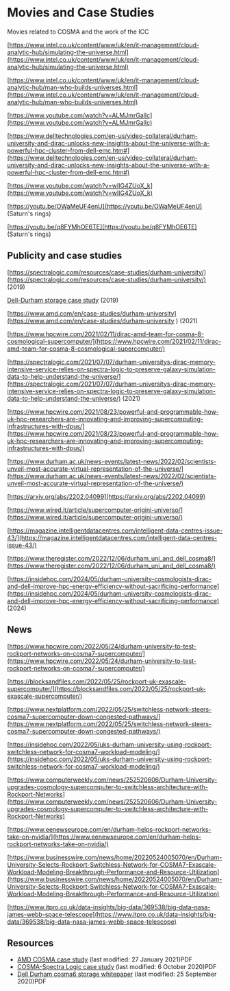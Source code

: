# Movies and Case Studies

Movies related to COSMA and the work of the ICC

[https://www.intel.co.uk/content/www/uk/en/it-management/cloud-analytic-hub/simulating-the-universe.html](https://www.intel.co.uk/content/www/uk/en/it-management/cloud-analytic-hub/simulating-the-universe.html)

[https://www.intel.co.uk/content/www/uk/en/it-management/cloud-analytic-hub/man-who-builds-universes.html](https://www.intel.co.uk/content/www/uk/en/it-management/cloud-analytic-hub/man-who-builds-universes.html)

[https://www.youtube.com/watch?v=ALMJmrGalIc](https://www.youtube.com/watch?v=ALMJmrGalIc)

[https://www.delltechnologies.com/en-us/video-collateral/durham-university-and-dirac-unlocks-new-insights-about-the-universe-with-a-powerful-hpc-cluster-from-dell-emc.htm#](https://www.delltechnologies.com/en-us/video-collateral/durham-university-and-dirac-unlocks-new-insights-about-the-universe-with-a-powerful-hpc-cluster-from-dell-emc.htm#)

[https://www.youtube.com/watch?v=wlIG4ZUoX_k](https://www.youtube.com/watch?v=wlIG4ZUoX_k)

[https://youtu.be/OWaMeUF4enU](https://youtu.be/OWaMeUF4enU) (Saturn's rings)

[https://youtu.be/q8FYMhOE6TE](https://youtu.be/q8FYMhOE6TE) (Saturn's rings)

## Publicity and case studies

[https://spectralogic.com/resources/case-studies/durham-university/](https://spectralogic.com/resources/case-studies/durham-university/) (2019)

[Dell-Durham storage case study](files/dell_durham_storage_case_study.pdf) (2019)

[https://www.amd.com/en/case-studies/durham-university](https://www.amd.com/en/case-studies/durham-university ) (2021)

[https://www.hpcwire.com/2021/02/11/dirac-amd-team-for-cosma-8-cosmological-supercomputer/](https://www.hpcwire.com/2021/02/11/dirac-amd-team-for-cosma-8-cosmological-supercomputer/)

[https://spectralogic.com/2021/07/07/durham-universitys-dirac-memory-intensive-service-relies-on-spectra-logic-to-preserve-galaxy-simulation-data-to-help-understand-the-universe/](https://spectralogic.com/2021/07/07/durham-universitys-dirac-memory-intensive-service-relies-on-spectra-logic-to-preserve-galaxy-simulation-data-to-help-understand-the-universe/) (2021)

[https://www.hpcwire.com/2021/08/23/powerful-and-programmable-how-uk-hpc-researchers-are-innovating-and-improving-supercomputing-infrastructures-with-dpus/](https://www.hpcwire.com/2021/08/23/powerful-and-programmable-how-uk-hpc-researchers-are-innovating-and-improving-supercomputing-infrastructures-with-dpus/)

[https://www.durham.ac.uk/news-events/latest-news/2022/02/scientists-unveil-most-accurate-virtual-representation-of-the-universe/](https://www.durham.ac.uk/news-events/latest-news/2022/02/scientists-unveil-most-accurate-virtual-representation-of-the-universe/)

[https://arxiv.org/abs/2202.04099](https://arxiv.org/abs/2202.04099)

[https://www.wired.it/article/supercomputer-origini-universo/](https://www.wired.it/article/supercomputer-origini-universo/)

[https://magazine.intelligentdatacentres.com/intelligent-data-centres-issue-43/](https://magazine.intelligentdatacentres.com/intelligent-data-centres-issue-43/)

[https://www.theregister.com/2022/12/06/durham_uni_and_dell_cosma8/](https://www.theregister.com/2022/12/06/durham_uni_and_dell_cosma8/)

[https://insidehpc.com/2024/05/durham-university-cosmologists-dirac-and-dell-improve-hpc-energy-efficiency-without-sacrificing-performance](https://insidehpc.com/2024/05/durham-university-cosmologists-dirac-and-dell-improve-hpc-energy-efficiency-without-sacrificing-performance) (2024)



## News

[https://www.hpcwire.com/2022/05/24/durham-university-to-test-rockport-networks-on-cosma7-supercomputer/](https://www.hpcwire.com/2022/05/24/durham-university-to-test-rockport-networks-on-cosma7-supercomputer/)

[https://blocksandfiles.com/2022/05/25/rockport-uk-exascale-supercomputer/](https://blocksandfiles.com/2022/05/25/rockport-uk-exascale-supercomputer/)

[https://www.nextplatform.com/2022/05/25/switchless-network-steers-cosma7-supercomputer-down-congested-pathways/](https://www.nextplatform.com/2022/05/25/switchless-network-steers-cosma7-supercomputer-down-congested-pathways/)

[https://insidehpc.com/2022/05/uks-durham-university-using-rockport-switchless-network-for-cosma7-workload-modeling/](https://insidehpc.com/2022/05/uks-durham-university-using-rockport-switchless-network-for-cosma7-workload-modeling/)

[https://www.computerweekly.com/news/252520606/Durham-University-upgrades-cosmology-supercomputer-to-switchless-architecture-with-Rockport-Networks](https://www.computerweekly.com/news/252520606/Durham-University-upgrades-cosmology-supercomputer-to-switchless-architecture-with-Rockport-Networks)

[https://www.eenewseurope.com/en/durham-helps-rockport-networks-take-on-nvidia/](https://www.eenewseurope.com/en/durham-helps-rockport-networks-take-on-nvidia/)

[https://www.businesswire.com/news/home/20220524005070/en/Durham-University-Selects-Rockport-Switchless-Network-for-COSMA7-Exascale-Workload-Modeling-Breakthrough-Performance-and-Resource-Utilization](https://www.businesswire.com/news/home/20220524005070/en/Durham-University-Selects-Rockport-Switchless-Network-for-COSMA7-Exascale-Workload-Modeling-Breakthrough-Performance-and-Resource-Utilization)

[https://www.itpro.co.uk/data-insights/big-data/369538/big-data-nasa-james-webb-space-telescope](https://www.itpro.co.uk/data-insights/big-data/369538/big-data-nasa-james-webb-space-telescope)



## Resources

- [AMD COSMA case study](files/amd-durham-university-case-study.pdf) (last modified: 27 January 2021)PDF
- [COSMA-Spectra Logic case study](files/cs-durham-university.pdf) (last modified: 6 October 2020)PDF
- [Dell Durham cosma6 storage whitepaper](files/dell_durham_storage_case_study.pdf) (last modified: 25 September 2020)PDF
